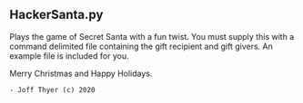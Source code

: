 ## HackerSanta.py

Plays the game of Secret Santa with a fun twist.
You must supply this with a command delimited file
containing the gift recipient and gift givers.
An example file is included for you.

Merry Christmas and Happy Holidays.

    - Joff Thyer (c) 2020

